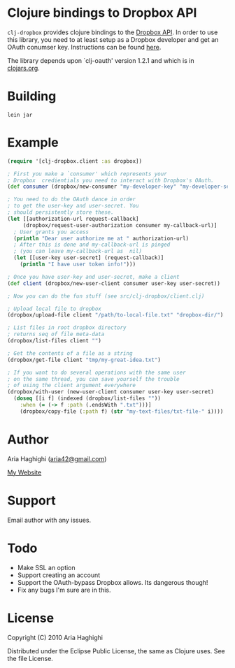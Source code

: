 # Clojure bindings to Dropbox API #

`clj-dropbox`  provides clojure bindings to the [Dropbox API](http://developer.dropbox.com).
In order to use this library, you need to at least setup as a Dropbox developer and 
get an OAuth conumser key. Instructions can be found [here](https://www.dropbox.com/developers/quickstart). 

The library depends upon `clj-oauth' version 1.2.1 and which is in [clojars.org](http://clojars.org). 


# Building #

`lein jar`

# Example #

```clojure
(require '[clj-dropbox.client :as dropbox])

; First you make a `consumer' which represents your 
; Dropbox  credientials you need to interact with Dropbox's OAuth. 
(def consumer (dropbox/new-consumer "my-developer-key" "my-developer-secret"))

; You need to do the OAuth dance in order
; to get the user-key and user-secret. You
; should persistently store these. 
(let [[authorization-url request-callback] 
	 (dropbox/request-user-authorization consumer my-callback-url)]
  ; User grants you access
  (println "Dear user authorize me at " authorization-url)
  ; After this is done and my-callback-url is pinged 
  ; (you can leave my-callback-url as  nil)
  (let [[user-key user-secret] (request-callback)]
    (println "I have user token info!")))  

; Once you have user-key and user-secret, make a client 
(def client (dropbox/new-user-client consumer user-key user-secret))

; Now you can do the fun stuff (see src/clj-dropbox/client.clj)

; Upload local file to dropbox
(dropbox/upload-file client "/path/to-local-file.txt" "dropbox-dir/")

; List files in root dropbox directory
; returns seq of file meta-data 
(dropbox/list-files client "")

; Get the contents of a file as a string
(dropbox/get-file client "tmp/my-great-idea.txt")

; If you want to do several operations with the same user
; on the same thread, you can save yourself the trouble
; of using the client argument everywhere
(dropbox/with-user (new-user-client consumer user-key user-secret)
  (doseq [[i f] (indexed (dropbox/list-files "")) 
	:when (= (-> f :path (.endsWith ".txt")))]
    (dropbox/copy-file (:path f) (str "my-text-files/txt-file-" i))))
```

# Author #
Aria Haghighi (aria42@gmail.com) 

[My Website](http://csail.mit.edu/~aria42)

# Support #

Email author with any issues.

# Todo #

* Make SSL an option
* Support creating an account
* Support the OAuth-bypass Dropbox allows. Its dangerous though!
* Fix any bugs I'm sure are in this. 

# License #

Copyright (C) 2010 Aria Haghighi

Distributed under the Eclipse Public License, the same as Clojure uses. See the file License.
